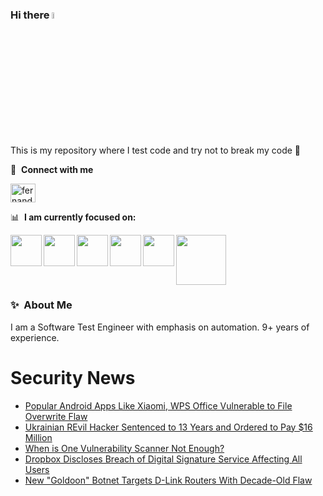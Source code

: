 ### Hi there <a href="https://www.gautamkrishnar.com/"><img src="https://media.giphy.com/media/hvRJCLFzcasrR4ia7z/giphy.gif" width="5%"></a>
This is my repository where I test code and try not to break my code :rofl:

🔗 &nbsp;**Connect with me**
<p align="left">
<a href="https://linkedin.com/in/fernandorlcruz" target="blank"><img align="center" src="https://raw.githubusercontent.com/rahuldkjain/github-profile-readme-generator/master/src/images/icons/Social/linked-in-alt.svg" alt="fernando cruz" height="30" width="40" /></a>
  
📊 &nbsp;**I am currently focused on:**

<img align="left" width='50' height='50' src="https://cdn.jsdelivr.net/gh/devicons/devicon/icons/python/python-original-wordmark.svg" />
<img align="left" width='50' height='50' src="https://cdn.jsdelivr.net/gh/devicons/devicon/icons/csharp/csharp-original.svg" />
<img align="left" width='50' height='50' src="https://cdn.jsdelivr.net/gh/devicons/devicon/icons/jenkins/jenkins-original.svg" />
<img align="left" width='50' height='50' src="https://specflow.org/wp-content/uploads/2021/05/SpecFlow-Icon.png" />
<img align="left" width='50' height='50' src="https://www.svgrepo.com/show/306098/githubactions.svg" />
<img width='80' height='80' src="https://cdn2.vectorstock.com/i/1000x1000/64/81/security-testing-concept-icon-safety-audit-key-vector-29166481.jpg" />
          
          
  
### ✨&nbsp; About Me

I am a Software Test Engineer with emphasis on automation. 9+ years of experience.

# Security News
<!-- BLOG-POST-LIST:START -->
- [Popular Android Apps Like Xiaomi, WPS Office Vulnerable to File Overwrite Flaw](https://thehackernews.com/2024/05/popular-android-apps-like-xiaomi-wps.html)
- [Ukrainian REvil Hacker Sentenced to 13 Years and Ordered to Pay $16 Million](https://thehackernews.com/2024/05/ukrainian-revil-hacker-sentenced-to-13.html)
- [When is One Vulnerability Scanner Not Enough?](https://thehackernews.com/2024/05/when-is-one-vulnerability-scanner-not.html)
- [Dropbox Discloses Breach of Digital Signature Service Affecting All Users](https://thehackernews.com/2024/05/dropbox-discloses-breach-of-digital.html)
- [New &quot;Goldoon&quot; Botnet Targets D-Link Routers With Decade-Old Flaw](https://thehackernews.com/2024/05/new-goldoon-botnet-targets-d-link.html)
<!-- BLOG-POST-LIST:END -->
